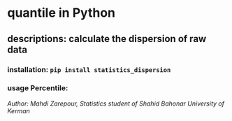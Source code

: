 # quantile in Python
## descriptions: calculate the dispersion of raw data
### installation: ```pip install statistics_dispersion```
### usage Percentile: 


*Author: Mahdi Zarepour, Statistics student of Shahid Bahonar University of Kerman*

